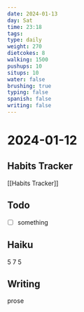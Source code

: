 ```yaml
---
date: 2024-01-13
day: Sat
time: 23:18
tags: 
type: daily
weight: 270
dietcokes: 8
walking: 1500
pushups: 10
situps: 10
water: false
brushing: true
typing: false
spanish: false
writing: false
---
```

# 2024-01-12

## Habits Tracker
[[Habits Tracker]]

## Todo
- [ ] something 
## Haiku
5
7
5
## Writing
prose